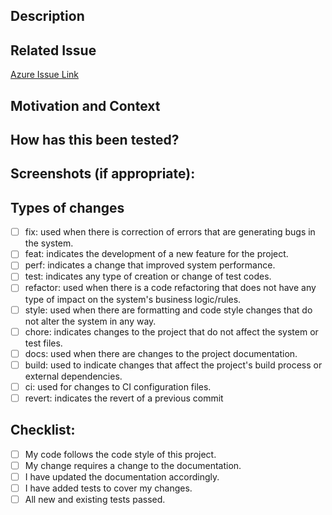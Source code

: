 <!--- Provide a general summary of your changes in the Title above -->

## Description
<!--- Describe your changes in detail -->

## Related Issue
<!--- Put the issue link here if you are fixing an issue -->
[Azure Issue Link](https://dev.azure.com/provafacil/Tecnologia/_workitems/edit/)

## Motivation and Context
<!--- Why is this change required? What problem does it solve? -->
<!--- If it fixes an open issue, please link to the issue here. -->

## How has this been tested?
<!--- Please describe in detail how you tested your changes. -->
<!--- Include details of your testing environment, tests ran to see how -->
<!--- your change affects other areas of the code, etc. -->

## Screenshots (if appropriate):

## Types of changes
<!--- What types of changes does your code introduce? Put an `x` in all the boxes that apply: -->

- [ ] fix: used when there is correction of errors that are generating bugs in the system.
- [ ] feat: indicates the development of a new feature for the project.
- [ ] perf: indicates a change that improved system performance.
- [ ] test: indicates any type of creation or change of test codes.
- [ ] refactor: used when there is a code refactoring that does not have any type of impact on the system's business logic/rules.
- [ ] style: used when there are formatting and code style changes that do not alter the system in any way.
- [ ] chore: indicates changes to the project that do not affect the system or test files.
- [ ] docs: used when there are changes to the project documentation.
- [ ] build: used to indicate changes that affect the project's build process or external dependencies.
- [ ] ci: used for changes to CI configuration files.
- [ ] revert: indicates the revert of a previous commit

## Checklist:
<!--- Go over all the following points, and put an `x` in all the boxes that apply. -->
<!--- If you're unsure about any of these, don't hesitate to ask. We're here to help! -->
- [ ] My code follows the code style of this project.
- [ ] My change requires a change to the documentation.
- [ ] I have updated the documentation accordingly.
- [ ] I have added tests to cover my changes.
- [ ] All new and existing tests passed.
